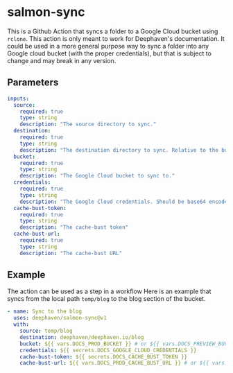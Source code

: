 # salmon-sync

This is a Github Action that syncs a folder to a Google Cloud bucket using `rclone`.
This action is only meant to work for Deephaven's documentation. It could be used in a more general purpose way to sync a folder into any Google cloud bucket (with the proper credentials), but that is subject to change and may break in any version.

## Parameters

```yml
inputs:
  source:
    required: true
    type: string
    description: "The source directory to sync."
  destination:
    required: true
    type: string
    description: "The destination directory to sync. Relative to the bucket. It is recommended to use the GitHub repo path (such as deephaven/salmon-sync) as the minimum base to prevent collisions."
  bucket:
    required: true
    type: string
    description: "The Google Cloud bucket to sync to."
  credentials:
    required: true
    type: string
    description: "The Google Cloud credentials. Should be base64 encoded."
  cache-bust-token:
    required: true
    type: string
    description: "The cache-bust token"
  cache-bust-url:
    required: true
    type: string
    description: "The cache-bust URL"
```

## Example

The action can be used as a step in a workflow
Here is an example that syncs from the local path `temp/blog` to the blog section of the bucket.

```yml
- name: Sync to the blog
  uses: deephaven/salmon-sync@v1
  with:
    source: temp/blog
    destination: deephaven/deephaven.io/blog
    bucket: ${{ vars.DOCS_PROD_BUCKET }} # or ${{ vars.DOCS_PREVIEW_BUCKET }}
    credentials: ${{ secrets.DOCS_GOOGLE_CLOUD_CREDENTIALS }}
    cache-bust-token: ${{ secrets.DOCS_CACHE_BUST_TOKEN }}
    cache-bust-url: ${{ vars.DOCS_PROD_CACHE_BUST_URL }} # or ${{ vars.DOCS_PREVIEW_CACHE_BUST_URL }}
```
